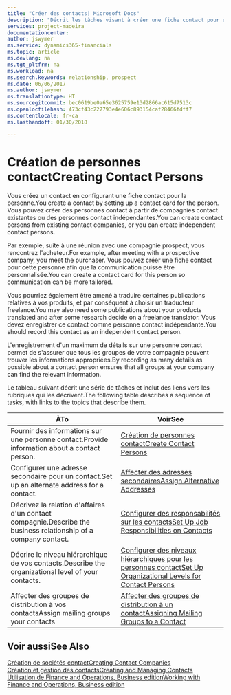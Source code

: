 ```yaml
---
title: "Créer des contacts| Microsoft Docs"
description: "Décrit les tâches visant à créer une fiche contact pour une personne, par exemple, un prospect ou un fournisseur, afin de définir les relations et personnaliser la communication."
services: project-madeira
documentationcenter: 
author: jswymer
ms.service: dynamics365-financials
ms.topic: article
ms.devlang: na
ms.tgt_pltfrm: na
ms.workload: na
ms.search.keywords: relationship, prospect
ms.date: 06/06/2017
ms.author: jswymer
ms.translationtype: HT
ms.sourcegitcommit: bec0619be0a65e3625759e13d2866ac615d7513c
ms.openlocfilehash: 473cf43c227793e4e606c893154caf28466fdff7
ms.contentlocale: fr-ca
ms.lasthandoff: 01/30/2018

---
```

# <a name="creating-contact-persons"></a><span data-ttu-id="a4d05-103">Création de personnes contact</span><span class="sxs-lookup"><span data-stu-id="a4d05-103">Creating Contact Persons</span></span>
<span data-ttu-id="a4d05-104">Vous créez un contact en configurant une fiche contact pour la personne.</span><span class="sxs-lookup"><span data-stu-id="a4d05-104">You create a contact by setting up a contact card for the person.</span></span> <span data-ttu-id="a4d05-105">Vous pouvez créer des personnes contact à partir de compagnies contact existantes ou des personnes contact indépendantes.</span><span class="sxs-lookup"><span data-stu-id="a4d05-105">You can create contact persons from existing contact companies, or you can create independent contact persons.</span></span>

<span data-ttu-id="a4d05-106">Par exemple, suite à une réunion avec une compagnie prospect, vous rencontrez l'acheteur.</span><span class="sxs-lookup"><span data-stu-id="a4d05-106">For example, after meeting with a prospective company, you meet the purchaser.</span></span> <span data-ttu-id="a4d05-107">Vous pouvez créer une fiche contact pour cette personne afin que la communication puisse être personnalisée.</span><span class="sxs-lookup"><span data-stu-id="a4d05-107">You can create a contact card for this person so communication can be more tailored.</span></span>

<span data-ttu-id="a4d05-108">Vous pourriez également être amené à traduire certaines publications relatives à vos produits, et par conséquent à choisir un traducteur freelance.</span><span class="sxs-lookup"><span data-stu-id="a4d05-108">You may also need some publications about your products translated and after some research decide on a freelance translator.</span></span> <span data-ttu-id="a4d05-109">Vous devez enregistrer ce contact comme personne contact indépendante.</span><span class="sxs-lookup"><span data-stu-id="a4d05-109">You should record this contact as an independent contact person.</span></span>

<span data-ttu-id="a4d05-110">L'enregistrement d'un maximum de détails sur une personne contact permet de s'assurer que tous les groupes de votre compagnie peuvent trouver les informations appropriées.</span><span class="sxs-lookup"><span data-stu-id="a4d05-110">By recording as many details as possible about a contact person ensures that all groups at your company can find the relevant information.</span></span>

<span data-ttu-id="a4d05-111">Le tableau suivant décrit une série de tâches et inclut des liens vers les rubriques qui les décrivent.</span><span class="sxs-lookup"><span data-stu-id="a4d05-111">The following table describes a sequence of tasks, with links to the topics that describe them.</span></span>

| <span data-ttu-id="a4d05-112">À</span><span class="sxs-lookup"><span data-stu-id="a4d05-112">To</span></span> | <span data-ttu-id="a4d05-113">Voir</span><span class="sxs-lookup"><span data-stu-id="a4d05-113">See</span></span> |
| --- | --- |
| <span data-ttu-id="a4d05-114">Fournir des informations sur une personne contact.</span><span class="sxs-lookup"><span data-stu-id="a4d05-114">Provide information about a contact person.</span></span> |[<span data-ttu-id="a4d05-115">Création de personnes contact</span><span class="sxs-lookup"><span data-stu-id="a4d05-115">Create Contact Persons</span></span>](marketing-how-create-contact-persons.md) |
| <span data-ttu-id="a4d05-116">Configurer une adresse secondaire pour un contact.</span><span class="sxs-lookup"><span data-stu-id="a4d05-116">Set up an alternate address for a contact.</span></span> |[<span data-ttu-id="a4d05-117">Affecter des adresses secondaires</span><span class="sxs-lookup"><span data-stu-id="a4d05-117">Assign Alternative Addresses</span></span>](marketing-how-assign-alternate-address.md) |
| <span data-ttu-id="a4d05-118">Décrivez la relation d'affaires d'un contact compagnie.</span><span class="sxs-lookup"><span data-stu-id="a4d05-118">Describe the business relationship of a company contact.</span></span> |[<span data-ttu-id="a4d05-119">Configurer des responsabilités sur les contacts</span><span class="sxs-lookup"><span data-stu-id="a4d05-119">Set Up Job Responsibilities on Contacts</span></span>](marketing-job-responsibilities.md) |
| <span data-ttu-id="a4d05-120">Décrire le niveau hiérarchique de vos contacts.</span><span class="sxs-lookup"><span data-stu-id="a4d05-120">Describe the organizational level of your contacts.</span></span> |[<span data-ttu-id="a4d05-121">Configurer des niveaux hiérarchiques pour les personnes contact</span><span class="sxs-lookup"><span data-stu-id="a4d05-121">Set Up Organizational Levels for Contact Persons</span></span>](marketing-organizational-levels.md) |
| <span data-ttu-id="a4d05-122">Affecter des groupes de distribution à vos contacts</span><span class="sxs-lookup"><span data-stu-id="a4d05-122">Assign mailing groups your contacts</span></span> |[<span data-ttu-id="a4d05-123">Affecter des groupes de distribution à un contact</span><span class="sxs-lookup"><span data-stu-id="a4d05-123">Assigning Mailing Groups to a Contact</span></span>](marketing-mailing-groups.md) |

## <a name="see-also"></a><span data-ttu-id="a4d05-124">Voir aussi</span><span class="sxs-lookup"><span data-stu-id="a4d05-124">See Also</span></span>
[<span data-ttu-id="a4d05-125">Création de sociétés contact</span><span class="sxs-lookup"><span data-stu-id="a4d05-125">Creating Contact Companies</span></span>](marketing-create-contact-companies.md)  
[<span data-ttu-id="a4d05-126">Création et gestion des contacts</span><span class="sxs-lookup"><span data-stu-id="a4d05-126">Creating and Managing Contacts</span></span>]()  
[<span data-ttu-id="a4d05-127">Utilisation de Finance and Operations, Business edition</span><span class="sxs-lookup"><span data-stu-id="a4d05-127">Working with Finance and Operations, Business edition</span></span>](ui-work-product.md)

